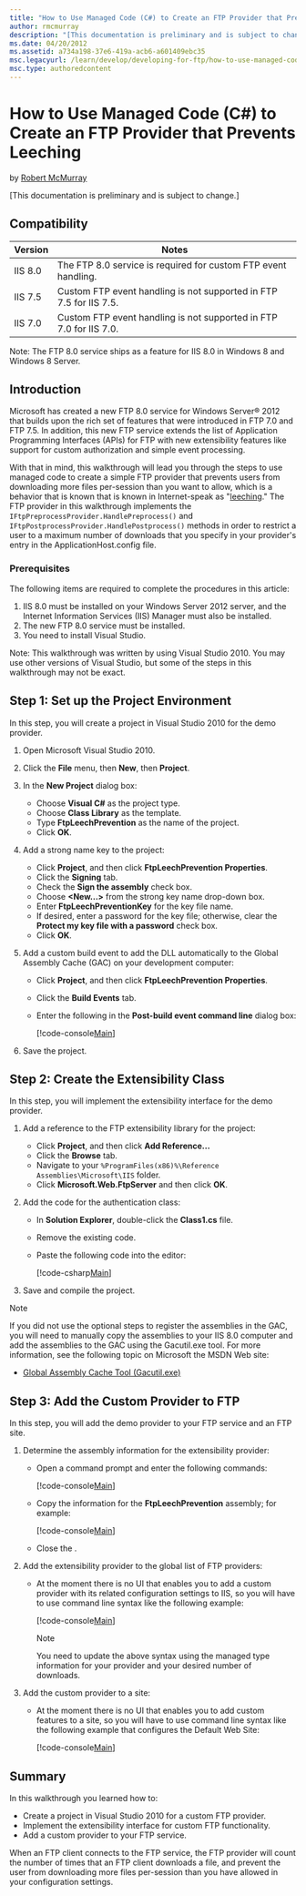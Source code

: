 ```yaml
---
title: "How to Use Managed Code (C#) to Create an FTP Provider that Prevents Leeching"
author: rmcmurray
description: "[This documentation is preliminary and is subject to change.] Compatibility Version Notes IIS 8.0 The FTP 8.0 service is required for custom FTP event handli..."
ms.date: 04/20/2012
ms.assetid: a734a198-37e6-419a-acb6-a601409ebc35
msc.legacyurl: /learn/develop/developing-for-ftp/how-to-use-managed-code-c-to-create-an-ftp-provider-that-prevents-leeching
msc.type: authoredcontent
---
```

# How to Use Managed Code (C#) to Create an FTP Provider that Prevents Leeching

by [Robert McMurray](https://github.com/rmcmurray)

[This documentation is preliminary and is subject to change.]

## Compatibility

| Version | Notes |
| --- | --- |
| IIS 8.0 | The FTP 8.0 service is required for custom FTP event handling. |
| IIS 7.5 | Custom FTP event handling is not supported in FTP 7.5 for IIS 7.5. |
| IIS 7.0 | Custom FTP event handling is not supported in FTP 7.0 for IIS 7.0. |

Note: The FTP 8.0 service ships as a feature for IIS 8.0 in Windows 8 and Windows 8 Server.

## Introduction

Microsoft has created a new FTP 8.0 service for Windows Server® 2012 that builds upon the rich set of features that were introduced in FTP 7.0 and FTP 7.5. In addition, this new FTP service extends the list of Application Programming Interfaces (APIs) for FTP with new extensibility features like support for custom authorization and simple event processing.

With that in mind, this walkthrough will lead you through the steps to use managed code to create a simple FTP provider that prevents users from downloading more files per-session than you want to allow, which is a behavior that is known that is known in Internet-speak as "[leeching](http://leeching.urbanup.com/392924)." The FTP provider in this walkthrough implements the `IFtpPreprocessProvider.HandlePreprocess()` and `IFtpPostprocessProvider.HandlePostprocess()` methods in order to restrict a user to a maximum number of downloads that you specify in your provider's entry in the ApplicationHost.config file.

### Prerequisites

The following items are required to complete the procedures in this article:

1. IIS 8.0 must be installed on your Windows Server 2012 server, and the Internet Information Services (IIS) Manager must also be installed.
2. The new FTP 8.0 service must be installed.
3. You need to install Visual Studio.

Note: This walkthrough was written by using Visual Studio 2010. You may use other versions of Visual Studio, but some of the steps in this walkthrough may not be exact.

<a id="01"></a>

## Step 1: Set up the Project Environment

In this step, you will create a project in Visual Studio 2010 for the demo provider.

1. Open Microsoft Visual Studio 2010.
2. Click the **File** menu, then **New**, then **Project**.
3. In the **New Project** dialog box: 

    - Choose **Visual C#** as the project type.
    - Choose **Class Library** as the template.
    - Type **FtpLeechPrevention** as the name of the project.
    - Click **OK**.
4. Add a strong name key to the project: 

    - Click **Project**, and then click **FtpLeechPrevention Properties**.
    - Click the **Signing** tab.
    - Check the **Sign the assembly** check box.
    - Choose **&lt;New...&gt;** from the strong key name drop-down box.
    - Enter **FtpLeechPreventionKey** for the key file name.
    - If desired, enter a password for the key file; otherwise, clear the **Protect my key file with a password** check box.
    - Click **OK**.
5. Add a custom build event to add the DLL automatically to the Global Assembly Cache (GAC) on your development computer: 

    - Click **Project**, and then click **FtpLeechPrevention Properties**.
    - Click the **Build Events** tab.
    - Enter the following in the **Post-build event command line** dialog box: 

        [!code-console[Main](how-to-use-managed-code-c-to-create-an-ftp-provider-that-prevents-leeching/samples/sample1.cmd)]
6. Save the project.

<a id="02"></a>

## Step 2: Create the Extensibility Class

In this step, you will implement the extensibility interface for the demo provider.

1. Add a reference to the FTP extensibility library for the project: 

    - Click **Project**, and then click **Add Reference...**
    - Click the **Browse** tab.
    - Navigate to your `%ProgramFiles(x86)%\Reference Assemblies\Microsoft\IIS` folder.
    - Click **Microsoft.Web.FtpServer** and then click **OK**.
2. Add the code for the authentication class: 

    - In **Solution Explorer**, double-click the **Class1.cs** file.
    - Remove the existing code.
    - Paste the following code into the editor: 

        [!code-csharp[Main](how-to-use-managed-code-c-to-create-an-ftp-provider-that-prevents-leeching/samples/sample2.cs)]
3. Save and compile the project.

> [!NOTE]
> If you did not use the optional steps to register the assemblies in the GAC, you will need to manually copy the assemblies to your IIS 8.0 computer and add the assemblies to the GAC using the Gacutil.exe tool. For more information, see the following topic on Microsoft the MSDN Web site:
>
> - [Global Assembly Cache Tool (Gacutil.exe)](https://msdn.microsoft.com/library/ex0ss12c.aspx)

<a id="03"></a>

## Step 3: Add the Custom Provider to FTP

In this step, you will add the demo provider to your FTP service and an FTP site.

1. Determine the assembly information for the extensibility provider: 

    - Open a command prompt and enter the following commands: 

        [!code-console[Main](how-to-use-managed-code-c-to-create-an-ftp-provider-that-prevents-leeching/samples/sample3.cmd)]
    - Copy the information for the **FtpLeechPrevention** assembly; for example: 

        [!code-console[Main](how-to-use-managed-code-c-to-create-an-ftp-provider-that-prevents-leeching/samples/sample4.cmd)]
    - Close the .
2. Add the extensibility provider to the global list of FTP providers: 

    - At the moment there is no UI that enables you to add a custom provider with its related configuration settings to IIS, so you will have to use command line syntax like the following example: 

        [!code-console[Main](how-to-use-managed-code-c-to-create-an-ftp-provider-that-prevents-leeching/samples/sample5.cmd)]

        > [!NOTE]
        > You need to update the above syntax using the managed type information for your provider and your desired number of downloads.
3. Add the custom provider to a site: 

    - At the moment there is no UI that enables you to add custom features to a site, so you will have to use command line syntax like the following example that configures the Default Web Site: 

        [!code-console[Main](how-to-use-managed-code-c-to-create-an-ftp-provider-that-prevents-leeching/samples/sample6.cmd)]

<a id="04"></a>

## Summary

In this walkthrough you learned how to:

- Create a project in Visual Studio 2010 for a custom FTP provider.
- Implement the extensibility interface for custom FTP functionality.
- Add a custom provider to your FTP service.

When an FTP client connects to the FTP service, the FTP provider will count the number of times that an FTP client downloads a file, and prevent the user from downloading more files per-session than you have allowed in your configuration settings.
